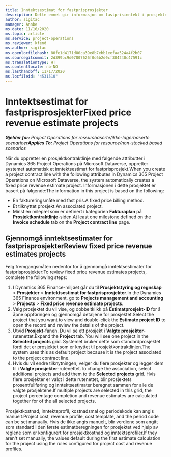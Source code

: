 ```yaml
---
title: Inntektsestimat for fastprisprosjekter
description: Dette emnet gir informasjon om fastprisinntekt i prosjekter.
author: sigitac
manager: Annbe
ms.date: 11/16/2020
ms.topic: article
ms.service: project-operations
ms.reviewer: kfend
ms.author: sigitac
ms.openlocfilehash: 80fe1d4171d80ca39e8b7ebb1eefaa524a4f2b07
ms.sourcegitcommit: 2d399bc9d07807626f0d6b2d0cf304240c47591c
ms.translationtype: HT
ms.contentlocale: nb-NO
ms.lasthandoff: 11/17/2020
ms.locfileid: "4531510"
---
```

# <a name="fixed-price-revenue-estimate-projects"></a><span data-ttu-id="a8590-103">Inntektsestimat for fastprisprosjekter</span><span class="sxs-lookup"><span data-stu-id="a8590-103">Fixed price revenue estimate projects</span></span> 

<span data-ttu-id="a8590-104">_**Gjelder for:** Project Operations for ressursbaserte/ikke-lagerbaserte scenarioer_</span><span class="sxs-lookup"><span data-stu-id="a8590-104">_**Applies To:** Project Operations for resource/non-stocked based scenarios_</span></span>

<span data-ttu-id="a8590-105">Når du oppretter en prosjektkontraktlinje med følgende attributter i Dynamics 365 Project Operations på Microsoft Dataverse, oppretter systemet automatisk et inntektsestimat for fastprisprosjekt.</span><span class="sxs-lookup"><span data-stu-id="a8590-105">When you create a project contract line with the following attributes in Dynamics 365 Project Operations on Microsoft Dataverse, the system automatically creates a fixed price revenue estimate project.</span></span> <span data-ttu-id="a8590-106">Informasjonen i dette prosjektet er basert på følgende:</span><span class="sxs-lookup"><span data-stu-id="a8590-106">The information in this project is based on the following:</span></span>

  - <span data-ttu-id="a8590-107">En faktureringsmåte med fast pris.</span><span class="sxs-lookup"><span data-stu-id="a8590-107">A fixed price billing method.</span></span>
  - <span data-ttu-id="a8590-108">Et tilknyttet prosjekt.</span><span class="sxs-lookup"><span data-stu-id="a8590-108">An associated project.</span></span>
  - <span data-ttu-id="a8590-109">Minst én milepæl som er definert i kategorien **Fakturaplan** på **Prosjektkontraktlinje**-siden.</span><span class="sxs-lookup"><span data-stu-id="a8590-109">At least one milestone defined on the **Invoice schedule** tab on the **Project contract line** page.</span></span>

## <a name="review-fixed-price-revenue-estimates-projects"></a><span data-ttu-id="a8590-110">Gjennomgå inntektsestimater for fastprisprosjekter</span><span class="sxs-lookup"><span data-stu-id="a8590-110">Review fixed price revenue estimates projects</span></span>
<span data-ttu-id="a8590-111">Følg fremgangsmåten nedenfor for å gjennomgå inntektsestimater for fastprisprosjekter:</span><span class="sxs-lookup"><span data-stu-id="a8590-111">To review fixed price revenue estimates projects, complete the following steps:</span></span>

1. <span data-ttu-id="a8590-112">I Dynamics 365 Finance-miljøet går du til **Prosjektstyring og regnskap** > **Prosjekter** > **Inntektsestimat for fastprisprosjekter**.</span><span class="sxs-lookup"><span data-stu-id="a8590-112">In the Dynamics 365 Finance environment, go to **Projects management and accounting** > **Projects** > **Fixed price revenue estimate projects**.</span></span>
2. <span data-ttu-id="a8590-113">Velg prosjektet du vil vise, og dobbeltklikk på **Estimatprosjekt-ID** for å åpne oppføringen og gjennomgå detaljene for prosjektet.</span><span class="sxs-lookup"><span data-stu-id="a8590-113">Select the project that you want to view and double-click the **Estimate project ID** to open the record and review the details of the project.</span></span>
3. <span data-ttu-id="a8590-114">Utvid **Prosjekt**-fanen. Du vil se ett prosjekt i **Valgte prosjekter**-rutenettet.</span><span class="sxs-lookup"><span data-stu-id="a8590-114">Expand the **Project** tab. You will see one project in the **Selected projects** grid.</span></span> <span data-ttu-id="a8590-115">Systemet bruker dette som standardprosjektet fordi det er prosjektet som er knyttet til prosjektkontraktlinjen.</span><span class="sxs-lookup"><span data-stu-id="a8590-115">The system uses this as default project because it is the project associated to the project contract line.</span></span> 
4. <span data-ttu-id="a8590-116">Hvis du vil endre tilknytningen, velger du flere prosjekter og legger dem til i **Valgte prosjekter**-rutenettet.</span><span class="sxs-lookup"><span data-stu-id="a8590-116">To change the association, select additional projects and add them to the **Selected projects** grid.</span></span> <span data-ttu-id="a8590-117">Hvis flere prosjekter er valgt i dette rutenettet, blir prosjektets prosentfullføring og inntektsestimater beregnet sammen for alle de valgte prosjektene.</span><span class="sxs-lookup"><span data-stu-id="a8590-117">If multiple projects are selected in this grid, the project percentage completion and revenue estimates are calculated together for of the all selected projects.</span></span>

  <span data-ttu-id="a8590-118">Prosjektkostnad, inntektsprofil, kostnadsmal og periodekode kan angis manuelt.</span><span class="sxs-lookup"><span data-stu-id="a8590-118">Project cost, revenue profile, cost template, and the period code can be set manually.</span></span> <span data-ttu-id="a8590-119">Hvis de ikke angis manuelt, blir verdiene som angitt som standard i den første estimatberegningen for prosjektet ved hjelp av reglene som er konfigurert for prosjektkostnad og inntektsprofiler.</span><span class="sxs-lookup"><span data-stu-id="a8590-119">If they aren't set manually, the values default during the first estimate calculation for the project using the rules configured for project cost and revenue profiles.</span></span>


